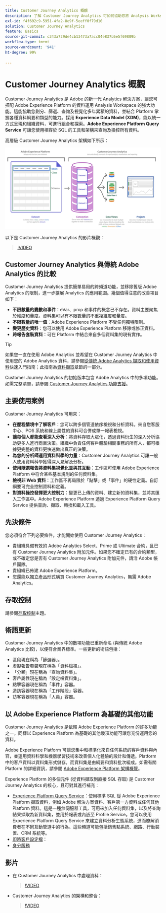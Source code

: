 ```yaml
---
title: Customer Journey Analytics 概觀
description: 了解 Customer Journey Analytics 可如何協助您將 Analysis Workspace 與 Experience Platform 的資料搭配使用。
exl-id: f4f692c9-5951-4fa2-8e9f-5eeff0f79d10
solution: Customer Journey Analytics
feature: Basics
source-git-commit: c343a729de4cb13473a7acc04e837b5e5f69809b
workflow-type: tm+mt
source-wordcount: '941'
ht-degree: 99%

---
```


# Customer Journey Analytics 概觀

Customer Journey Analytics 是 Adobe 的新一代 Analytics 解決方案，讓您可搭配 Adobe Experience Platform 的資料運用 Analysis Workspace 的強大功能。這能協助您劃分、篩選、查詢及視覺化多年累積的資料，並結合 Platform 掌握各種資料綱要和類型的能力。採用 **Experience Data Model (XDM)**，能以統一方式呈現和組織資料，可進行組合和探索。**Adobe Experience Platform Query Service** 可讓您使用相容於 SQL 的工具和架構來查詢及操控所有資料。

高層級 Customer Journey Analytics 架構如下所示：

![本節中說明的Customer Journey Analytics架構](assets/cja-architecture.png)

以下是 Customer Journey Analytics 的影片概觀：

>[!VIDEO](https://video.tv.adobe.com/v/30090/?quality=12)

## Customer Journey Analytics 與傳統 Adobe Analytics 的比較

Customer Journey Analytics 提供簡單易用的跨頻道功能，並移除舊版 Adobe Analytics 的限制，進一步擴展 Analytics 的應用範圍。幾個值得注意的改善項目如下：

* **不限數量的變數和事件**：eVar、prop 和事件的概念已不存在。資料主要聚焦於維度和量度。資料集可以有不限數量的不重複維度和量度。
* **不限數量的唯一值**：Adobe Experience Platform 不受任何獨特限制。
* **變更歷史資料**：您可以使用 Adobe Experience Platform 移除或修正資料。
* **跨報告套裝資料**：可在 Platform 中結合來自多個資料集的現有實作。

>[!TIP]
>
>如果您一直在使用 Adobe Analytics 並希望在 Customer Journey Analytics 中使用您的 Adobe Analytics 資料，請參閱[從傳統 Adobe Analytics 擷取和使用資料](../data-ingestion/analytics.md)快速入門指南；此指南為[資料擷取](../data-ingestion/data-ingestion.md)章節的一部分。

Customer Journey Analytics 的初始版本包含 Adobe Analytics 中的多項功能。如需完整清單，請參閱 [Customer Journey Analytics 功能支援](/help/getting-started/aa-vs-cja/cja-aa.md)。

## 主要使用案例

Customer Journey Analytics 可用來：

* **在歷程情境中了解客戶**：您可以跨多個管道依序檢視和分析資料。來自您客服中心、POS 系統和線上屬性的資料可合併成單一報表檢視。
* **讓每個人都能查看深入分析**：將資料存取大眾化，透過資料衍生的深入分析協助更多人進行商業決策。組織中負責任何客戶體驗相關事務的所有人，都可根據更完整的資料更快速做出真正的決策。
* **為您的分析師運用資料科學的力量**：Customer Journey Analytics 可讓一般人使用資料科學獲得深入見解及分析。
* **使用隨選報告將資料集視覺化並與其互動**：工作區可使用 Adobe Experience Platform 中符合某些基本規則的任何資料集。
* **檢視非 Web 資料**：工作區不再局限於「點擊」或「事件」的硬性定義。自訂綱要可完全控制資料和定義。
* **對資料操控發揮更大控制力**：變更已上傳的資料、建立新的資料集，並將其匯入工作區中。Adobe Experience Platform 透過 Experience Platform Query Service 提供查詢、擷取、轉換和載入工具。

## 先決條件

您必須符合下列必要條件，才能開始使用 Customer Journey Analytics：

* 貴組織具備有效的 Adobe Analytics Select、Prime 或 Ultimate 合約，且已有 Customer Journey Analytics 附加元件。如果您不確定已有的合約類型，或不確定您是否有 Customer Journey Analytics 附加元件，請洽 Adobe 帳戶團隊。
* 貴組織已佈建 Adobe Experience Platform。
* 您還能以獨立產品形式購買 Customer Journey Analytics，無需 Adobe Analytics。

## 存取控制

請參閱[存取控制](/help/admin/cja-access-control.md)主題。

## 術語更新

Customer Journey Analytics 中的數項功能已重新命名 (與傳統 Adobe Analytics 比較)，以便符合業界標準。一些更新的術語包括：

* 區段現在稱為「篩選器」。
* 虛擬報告套裝現在稱為「資料檢視」。
* 「分類」現在稱為「查詢資料集」。
* 客戶屬性現在稱為「設定檔資料集」。
* 點擊容器現在稱為「事件」容器。
* 造訪容器現在稱為「工作階段」容器。
* 訪客容器現在稱為「人員」容器。

## 以 Adobe Experience Platform 為基礎的其他功能

Customer Journey Analytics 是依賴 Adobe Experience Platform 的許多功能之一。同樣以 Experience Platform 為基礎的其他幾項功能可讓您充份運用您的資料。

Adobe Experience Platform 可讓您集中和標準化來自任何系統的客戶資料與內容，並運用資料科學和機器學習技術來改善個人化體驗的設計和傳遞。Platform 中的客戶資料以資料集形式儲存，而資料集是由綱要和資料批次組成。如需有關 Platform 的詳細資訊，請參閱 [Adobe Experience Platform 架構概覽](https://experienceleague.adobe.com/docs/platform-learn/tutorials/intro-to-platform/basic-architecture.html?lang=zh-Hant)。

Experience Platform 的多個元件 (從資料擷取到直接 SQL 存取) 是 Customer Journey Analytics 的核心，且可對其進行補充：

* [Experience Platform Query Service](https://experienceleague.adobe.com/docs/experience-platform/query/home.html?lang=zh-Hant)：使用標準 SQL 從 Adobe Experience Platform 擷取資料，例如 Adobe 解決方案資料、客戶第一方資料或任何其他 Platform 資料。這是一種無伺服器工具，可用來加入任何資料集，以及將查詢結果擷取為新資料集，並用於報表或內嵌至 Profile Service。您可以使用 Experience Platform Query Service 來建立資料分析生態系統，進而瞭解消費者在不同互動管道中的行為。這些頻道可能包括銷售點系統、網路、行動裝置、CRM 系統等。
* [即時客戶設定檔](https://experienceleague.adobe.com/docs/experience-platform/profile/home.html?lang=zh-Hant)：
* [身分服務](https://experienceleague.adobe.com/docs/experience-platform/identity/home.html?lang=zh-Hant)

## 影片

* 在 Customer Journey Analytics 中處理資料：

  >[!VIDEO](https://video.tv.adobe.com/v/32112/?quality=12)

* Customer Journey Analytics 的架構和整合：

  >[!VIDEO](https://video.tv.adobe.com/v/32483/?quality=12)

